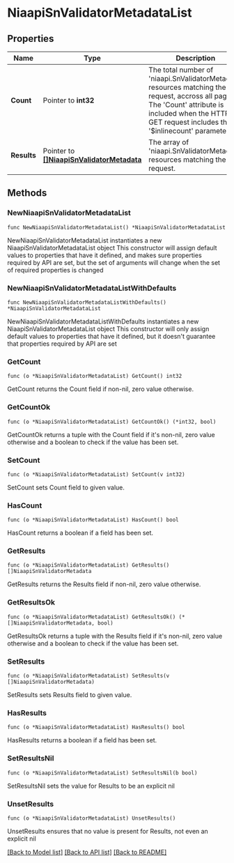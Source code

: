 # NiaapiSnValidatorMetadataList

## Properties

Name | Type | Description | Notes
------------ | ------------- | ------------- | -------------
**Count** | Pointer to **int32** | The total number of &#39;niaapi.SnValidatorMetadata&#39; resources matching the request, accross all pages. The &#39;Count&#39; attribute is included when the HTTP GET request includes the &#39;$inlinecount&#39; parameter. | [optional] 
**Results** | Pointer to [**[]NiaapiSnValidatorMetadata**](NiaapiSnValidatorMetadata.md) | The array of &#39;niaapi.SnValidatorMetadata&#39; resources matching the request. | [optional] 

## Methods

### NewNiaapiSnValidatorMetadataList

`func NewNiaapiSnValidatorMetadataList() *NiaapiSnValidatorMetadataList`

NewNiaapiSnValidatorMetadataList instantiates a new NiaapiSnValidatorMetadataList object
This constructor will assign default values to properties that have it defined,
and makes sure properties required by API are set, but the set of arguments
will change when the set of required properties is changed

### NewNiaapiSnValidatorMetadataListWithDefaults

`func NewNiaapiSnValidatorMetadataListWithDefaults() *NiaapiSnValidatorMetadataList`

NewNiaapiSnValidatorMetadataListWithDefaults instantiates a new NiaapiSnValidatorMetadataList object
This constructor will only assign default values to properties that have it defined,
but it doesn't guarantee that properties required by API are set

### GetCount

`func (o *NiaapiSnValidatorMetadataList) GetCount() int32`

GetCount returns the Count field if non-nil, zero value otherwise.

### GetCountOk

`func (o *NiaapiSnValidatorMetadataList) GetCountOk() (*int32, bool)`

GetCountOk returns a tuple with the Count field if it's non-nil, zero value otherwise
and a boolean to check if the value has been set.

### SetCount

`func (o *NiaapiSnValidatorMetadataList) SetCount(v int32)`

SetCount sets Count field to given value.

### HasCount

`func (o *NiaapiSnValidatorMetadataList) HasCount() bool`

HasCount returns a boolean if a field has been set.

### GetResults

`func (o *NiaapiSnValidatorMetadataList) GetResults() []NiaapiSnValidatorMetadata`

GetResults returns the Results field if non-nil, zero value otherwise.

### GetResultsOk

`func (o *NiaapiSnValidatorMetadataList) GetResultsOk() (*[]NiaapiSnValidatorMetadata, bool)`

GetResultsOk returns a tuple with the Results field if it's non-nil, zero value otherwise
and a boolean to check if the value has been set.

### SetResults

`func (o *NiaapiSnValidatorMetadataList) SetResults(v []NiaapiSnValidatorMetadata)`

SetResults sets Results field to given value.

### HasResults

`func (o *NiaapiSnValidatorMetadataList) HasResults() bool`

HasResults returns a boolean if a field has been set.

### SetResultsNil

`func (o *NiaapiSnValidatorMetadataList) SetResultsNil(b bool)`

 SetResultsNil sets the value for Results to be an explicit nil

### UnsetResults
`func (o *NiaapiSnValidatorMetadataList) UnsetResults()`

UnsetResults ensures that no value is present for Results, not even an explicit nil

[[Back to Model list]](../README.md#documentation-for-models) [[Back to API list]](../README.md#documentation-for-api-endpoints) [[Back to README]](../README.md)


